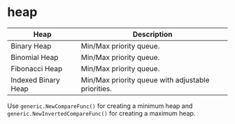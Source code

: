 # heap

| Heap | Description |
|------|-------------|
| Binary Heap | Min/Max priority queue. |
| Binomial Heap | Min/Max priority queue. |
| Fibonacci Heap | Min/Max priority queue. |
| Indexed Binary Heap | Min/Max priority queue with adjustable priorities. |

Use `generic.NewCompareFunc()` for creating a minimum heap
and `generic.NewInvertedCompareFunc()` for creating a maximum heap.

